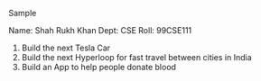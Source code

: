 Sample

Name: Shah Rukh Khan
Dept: CSE 
Roll: 99CSE111

1. Build the next Tesla Car
2. Build the next Hyperloop for fast travel between cities in India
3. Build an App to help people donate blood

